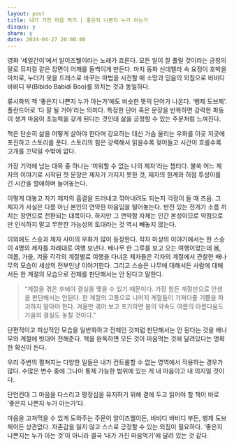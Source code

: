 ```yaml
---
layout: post
title: 내가 가진 마음 먹기 | 좋은지 나쁜지 누가 아는가
disqus: y
share: y
date: 2024-04-27 20:00:00
---
```



영화 ‘세얼간이’에서 알이즈웰이라는 노래가 흐른다. 모든 일이 잘 풀릴 것이라는 긍정의 말로 뮤지컬 같은 장면이 어깨를 들썩이게 만든다. 마치 동화 신데렐라 속 요정이 호박을 마차로, 누더기 옷을 드레스로 바꾸는 마법을 시전할 때 소망과 믿음의 외침으로 비비디 바비디 부(Bibido Babidi Boo)를 외치는 것과 동일하다. 

류시화의 책 ‘좋은지 나쁜지 누가 아는가’에도 비슷한 뜻의 단어가 나온다. ‘뱅제 도브제’. 폴란드어로 ‘다 잘 될 거야’라는 의미다. 특정한 단어 혹은 문장을 반복하면 강력한 파동이 생겨 마음이 초능력을 갖게 된다는 것인데 삶을 긍정할 수 있는 주문처럼 느껴진다.

책은 단순히 삶을 어떻게 살아야 한다며 강요하는 대신 가슴 울리는 우화를 이곳 저곳에 포진하고 스토리를 푼다. 스토리의 힘은 강력해서 읽을수록 젖어들고 시간이 흐를수록 고개를 끄덕일 수밖에 없다. 

가장 기억에 남는 대목 중 하나는 ‘미워할 수 없는 나의 제자’라는 챕터다. 불쑥 어느 제자의 이야기로 시작된 첫 문장은 제자가 가지지 못한 것, 제자의 한계와 허점 투성이를 긴 시간을 할애하며 늘어놓는다. 

이렇게 대놓고 자기 제자의 흠결을 드러내고 깎아내려도 되는지 걱정이 들 때 즈음. 그 제자가 사실은 다름 아닌 본인의 연약한 마음임을 털어놓는다. 반전 있는 전개가 소름 끼치는 장면으로 전환되는 대목이다. 하지만 그 연약함 자체는 인간 본성이므로 약점으로만 인식하지 말고 무한한 가능성의 토대라는 것 역시 빼놓지 않는다. 

이외에도 스승과 제자 사이의 우화가 많이 등장한다. 작자 미상의 이야기에서는 한 스승이 4명의 제자를 차례대로 여행 보낸다. 배나무 한 그루를 보고 오는 여행이었는데 봄, 여름, 가을, 겨울 각각의 계절별로 여행을 다녀온 제자들은 각자의 계절에서 관찰한 배나무의 모습이 세상의 전부인냥 이야기한다. 그리고 스승은 나무에 대해서든 사람에 대해서든 한 계절의 모습으로 전체를 판단해서는 안 된다고 말한다. 

>“계절을 겪은 후에야 결실을 맺을 수 있기 때문이다. 가장 힘든 계절만으로 인생을 판단해서는 안된다. 한 계절의 고통으로 나머지 계절들이 가져다줄 기쁨을 파괴하지 말아야 한다. 겨울만 겪어 보고 포기하면 봄의 약속도 여름의 아름다움도 가을의 결실도 놓칠 것이다.”

단편적이고 피상적인 모습을 일반화하고 전체인 것처럼 판단해서는 안 된다는 것을 배나무와 계절에 빗대어 전해준다. 책을 완독하면 모든 것이 마음먹는 것에 달려있다는 명확한 확신이 든다. 

우리 주변의 펼쳐지는 다양한 일들은 내가 컨트롤할 수 없는 영역에서 작용하는 경우가 많다. 수많은 변수 중에 그나마 통제 가능한 범위에 있는 게 내 마음이고 내 의지일 것이다. 

단언컨대 그 마음을 다스리고  평정심을 유지하기 위해 곁에 두고 읽어야 할 책이 바로 ‘좋은지 나쁜지 누가 아는가’다.  

마음을 고쳐먹을 수 있게 도와주는 주문이 알이즈웰이든, 비비디 바비디 부든, 뱅제 도브제이든 상관없다. 자존감을 잃지 않고 스스로 긍정할 수 있는 외침이 필요하다. ‘좋은지 나쁜지는 누가 아는 것’이 아니라 결국 ‘내가 가진 마음먹기’에 달려 있는 것 같다.